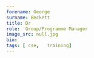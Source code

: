 ```yaml
---
forename: George
surname: Beckett
title: Dr
role:  Group/Programme Manager
image_src: null.jpg
bio: 
tags: [ cse,   training] 
---
```

